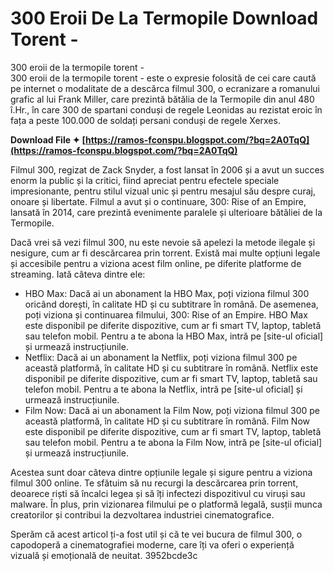 # 300 Eroii De La Termopile Download Torent -
 
 300 eroii de la termopile torent -     
300 eroii de la termopile torent - este o expresie folosită de cei care caută pe internet o modalitate de a descărca filmul 300, o ecranizare a romanului grafic al lui Frank Miller, care prezintă bătălia de la Termopile din anul 480 î.Hr., în care 300 de spartani conduși de regele Leonidas au rezistat eroic în fața a peste 100.000 de soldați persani conduși de regele Xerxes.
 
**Download File ✦ [https://ramos-fconspu.blogspot.com/?bq=2A0TqQ](https://ramos-fconspu.blogspot.com/?bq=2A0TqQ)**


     
Filmul 300, regizat de Zack Snyder, a fost lansat în 2006 și a avut un succes enorm la public și la critici, fiind apreciat pentru efectele speciale impresionante, pentru stilul vizual unic și pentru mesajul său despre curaj, onoare și libertate. Filmul a avut și o continuare, 300: Rise of an Empire, lansată în 2014, care prezintă evenimente paralele și ulterioare bătăliei de la Termopile.
     
Dacă vrei să vezi filmul 300, nu este nevoie să apelezi la metode ilegale și nesigure, cum ar fi descărcarea prin torrent. Există mai multe opțiuni legale și accesibile pentru a viziona acest film online, pe diferite platforme de streaming. Iată câteva dintre ele:

- HBO Max: Dacă ai un abonament la HBO Max, poți viziona filmul 300 oricând dorești, în calitate HD și cu subtitrare în română. De asemenea, poți viziona și continuarea filmului, 300: Rise of an Empire. HBO Max este disponibil pe diferite dispozitive, cum ar fi smart TV, laptop, tabletă sau telefon mobil. Pentru a te abona la HBO Max, intră pe [site-ul oficial] și urmează instrucțiunile.
- Netflix: Dacă ai un abonament la Netflix, poți viziona filmul 300 pe această platformă, în calitate HD și cu subtitrare în română. Netflix este disponibil pe diferite dispozitive, cum ar fi smart TV, laptop, tabletă sau telefon mobil. Pentru a te abona la Netflix, intră pe [site-ul oficial] și urmează instrucțiunile.
- Film Now: Dacă ai un abonament la Film Now, poți viziona filmul 300 pe această platformă, în calitate HD și cu subtitrare în română. Film Now este disponibil pe diferite dispozitive, cum ar fi smart TV, laptop, tabletă sau telefon mobil. Pentru a te abona la Film Now, intră pe [site-ul oficial] și urmează instrucțiunile.

Acestea sunt doar câteva dintre opțiunile legale și sigure pentru a viziona filmul 300 online. Te sfătuim să nu recurgi la descărcarea prin torrent, deoarece riști să încalci legea și să îți infectezi dispozitivul cu viruși sau malware. În plus, prin vizionarea filmului pe o platformă legală, susții munca creatorilor și contribui la dezvoltarea industriei cinematografice.
     
Sperăm că acest articol ți-a fost util și că te vei bucura de filmul 300, o capodoperă a cinematografiei moderne, care îți va oferi o experiență vizuală și emoțională de neuitat.
 3952bcde3c
 
